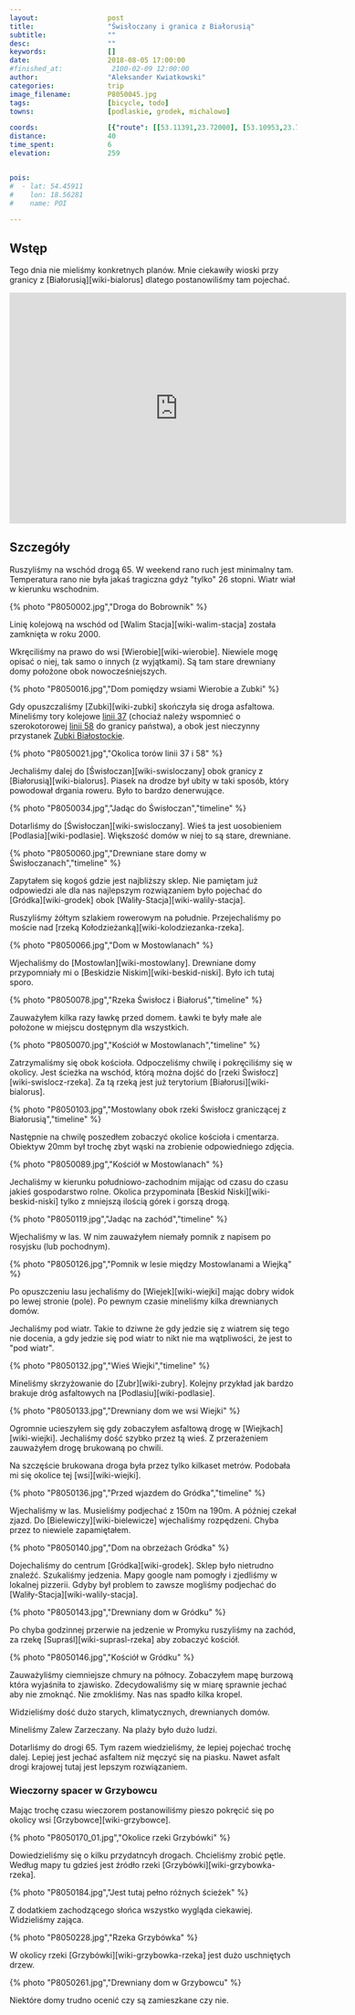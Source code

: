 ```yaml
---
layout:                 post
title:                  "Świsłoczany i granica z Białorusią"
subtitle:               ""
desc:                   ""
keywords:               []
date:                   2018-08-05 17:00:00
#finished_at:            2100-02-09 12:00:00
author:                 "Aleksander Kwiatkowski"
categories:             trip
image_filename:         P8050045.jpg
tags:                   [bicycle, todo]
towns:                  [podlaskie, grodek, michalowo]

coords:                 [{"route": [[53.11391,23.72000], [53.10953,23.72060], [53.11040,23.80377], [53.08891,23.82154], [53.07974,23.84600], [53.07788,23.86866], [53.06617,23.87991], [53.06628,23.88205], [53.05875,23.87493], [53.02629,23.82094], [53.03806,23.78111], [53.06674,23.72867], [53.08747,23.70035], [53.09556,23.66610], [53.09340,23.67529], [53.10942,23.69503], [53.10963,23.73511]], "type": "bicycle"}]
distance:               40
time_spent:             6
elevation:              259


pois:
#  - lat: 54.45911
#    lon: 18.56281
#    name: POI

---
```



## Wstęp

Tego dnia nie mieliśmy konkretnych planów. Mnie ciekawiły wioski przy granicy
z [Białorusią][wiki-bialorus] dlatego postanowiliśmy tam pojechać.

<iframe height='405' width='590' frameborder='0' allowtransparency='true' scrolling='no' src='https://www.strava.com/activities/1751568230/embed/2695c317a912b6f0957a406ed25c75a6a51c893f'></iframe>

## Szczegóły

Ruszyliśmy na wschód drogą 65. W weekend rano ruch jest minimalny tam.
Temperatura rano nie była jakaś tragiczna gdyż "tylko" 26 stopni. Wiatr
wiał w kierunku wschodnim.

{% photo "P8050002.jpg","Droga do Bobrownik" %}

Linię kolejową na wschód od [Walim Stacja][wiki-walim-stacja] została zamknięta
w roku 2000.

Wkręciliśmy na prawo do wsi [Wierobie][wiki-wierobie].
Niewiele mogę opisać o niej, tak samo o innych (z wyjątkami). Są tam stare
drewniany domy położone obok nowocześniejszych.

{% photo "P8050016.jpg","Dom pomiędzy wsiami Wierobie a Zubki" %}

Gdy opuszczaliśmy [Zubki][wiki-zubki] skończyła się droga asfaltowa.
Mineliśmy tory kolejowe [linii 37][wiki-linia-37] (chociaż należy wspomnieć
o szerokotorowej [linii 58][wiki-linia-58] do granicy państwa),
a obok jest nieczynny przystanek [Zubki Białostockie][wiki-zubki-bialostockie].

[wiki-linia-37]: https://pl.wikipedia.org/wiki/Linia_kolejowa_nr_37
[wiki-linia-58]: https://pl.wikipedia.org/wiki/Linia_kolejowa_nr_58
[wiki-zubki-bialostockie]: https://pl.wikipedia.org/wiki/Zubki_Bia%C5%82ostockie

{% photo "P8050021.jpg","Okolica torów linii 37 i 58" %}

Jechaliśmy dalej do [Świsłoczan][wiki-swisloczany] obok granicy
z [Białorusią][wiki-bialorus]. Piasek na drodze był ubity w taki sposób,
który powodował drgania roweru. Było to bardzo denerwujące.

{% photo "P8050034.jpg","Jadąc do Świsłoczan","timeline" %}

Dotarliśmy do [Świsłoczan][wiki-swisloczany]. Wieś ta jest uosobieniem
[Podlasia][wiki-podlasie]. Większość domów w niej to są stare, drewniane.

{% photo "P8050060.jpg","Drewniane stare domy w Świsłoczanach","timeline" %}

Zapytałem się kogoś gdzie jest najbliższy sklep. Nie pamiętam już odpowiedzi ale
dla nas najlepszym rozwiązaniem było pojechać do [Gródka][wiki-grodek] obok
[Waliły-Stacja][wiki-walily-stacja].

Ruszyliśmy żółtym szlakiem rowerowym na południe. Przejechaliśmy po moście
nad [rzeką Kołodzieżanką][wiki-kolodziezanka-rzeka].

{% photo "P8050066.jpg","Dom w Mostowlanach" %}

Wjechaliśmy do [Mostowlan][wiki-mostowlany]. Drewniane domy przypomniały mi
o [Beskidzie Niskim][wiki-beskid-niski]. Było ich tutaj sporo.

{% photo "P8050078.jpg","Rzeka Świsłocz i Białoruś","timeline" %}

Zauważyłem kilka razy ławkę przed domem. Ławki te były małe ale położone w
miejscu dostępnym dla wszystkich.

{% photo "P8050070.jpg","Kościół w Mostowlanach","timeline" %}

Zatrzymaliśmy się obok kościoła. Odpoczeliśmy chwilę i pokręciliśmy się w okolicy.
Jest ścieżka na wschód, którą można dojść do
[rzeki Świsłocz][wiki-swislocz-rzeka]. Za tą rzeką jest już terytorium
[Białorusi][wiki-bialorus].

{% photo "P8050103.jpg","Mostowlany obok rzeki Świsłocz graniczącej z Białorusią","timeline" %}

Następnie na chwilę poszedłem zobaczyć okolice kościoła i cmentarza.
Obiektyw 20mm był trochę zbyt wąski na zrobienie odpowiedniego zdjęcia.

{% photo "P8050089.jpg","Kościół w Mostowlanach" %}

Jechaliśmy w kierunku południowo-zachodnim mijając od czasu do czasu jakieś
gospodarstwo rolne. Okolica przypominała [Beskid Niski][wiki-beskid-niski] tylko
z mniejszą ilością górek i gorszą drogą.

{% photo "P8050119.jpg","Jadąc na zachód","timeline" %}

Wjechaliśmy w las. W nim zauważyłem niemały pomnik z napisem po rosyjsku (lub pochodnym).

{% photo "P8050126.jpg","Pomnik w lesie między Mostowlanami a Wiejką" %}

Po opuszczeniu lasu jechaliśmy do [Wiejek][wiki-wiejki] mając dobry
widok po lewej stronie (pole). Po pewnym czasie mineliśmy kilka drewnianych
domów.

Jechaliśmy pod wiatr. Takie to dziwne że gdy jedzie się z wiatrem się tego
nie docenia, a gdy jedzie się pod wiatr to nikt nie ma wątpliwości, że jest
to "pod wiatr".

{% photo "P8050132.jpg","Wieś Wiejki","timeline" %}

Mineliśmy skrzyżowanie do [Zubr][wiki-zubry]. Kolejny przykład jak bardzo
brakuje dróg asfaltowych na [Podlasiu][wiki-podlasie].

{% photo "P8050133.jpg","Drewniany dom we wsi Wiejki" %}

Ogromnie ucieszyłem się gdy zobaczyłem asfaltową drogę w [Wiejkach][wiki-wiejki].
Jechaliśmy dość szybko przez tą wieś. Z przerażeniem zauważyłem drogę
brukowaną po chwili.

Na szczęście brukowana droga była przez tylko kilkaset metrów.
Podobała mi się okolice tej [wsi][wiki-wiejki].

{% photo "P8050136.jpg","Przed wjazdem do Gródka","timeline" %}

Wjechaliśmy w las. Musieliśmy podjechać z 150m na 190m. A później czekał zjazd.
Do [Bielewiczy][wiki-bielewicze] wjechaliśmy rozpędzeni.
Chyba przez to niewiele zapamiętałem.

{% photo "P8050140.jpg","Dom na obrzeżach Gródka" %}

Dojechaliśmy do centrum [Gródka][wiki-grodek]. Sklep było nietrudno
znaleźć. Szukaliśmy jedzenia. Mapy google nam pomogły i zjedliśmy w lokalnej
pizzerii. Gdyby był problem to zawsze mogliśmy podjechać
do [Waliły-Stacja][wiki-walily-stacja].

{% photo "P8050143.jpg","Drewniany dom w Gródku" %}

Po chyba godzinnej przerwie na jedzenie w Promyku ruszyliśmy na zachód, za
rzekę [Supraśl][wiki-suprasl-rzeka] aby zobaczyć kościół.

{% photo "P8050146.jpg","Kościół w Gródku" %}

Zauważyliśmy ciemniejsze chmury na północy. Zobaczyłem mapę burzową
która wyjaśniła to zjawisko. Zdecydowaliśmy się w miarę sprawnie jechać
aby nie zmoknąć. Nie zmokliśmy. Nas nas spadło kilka kropel.

Widzieliśmy dość dużo starych, klimatycznych, drewnianych domów.

Mineliśmy Zalew Zarzeczany. Na plaży było dużo ludzi.

Dotarliśmy do drogi 65. Tym razem wiedzieliśmy, że lepiej pojechać trochę
dalej. Lepiej jest jechać asfaltem niż męczyć się na piasku. Nawet asfalt
drogi krajowej tutaj jest lepszym rozwiązaniem.

### Wieczorny spacer w Grzybowcu

Mając trochę czasu wieczorem postanowiliśmy pieszo pokręcić się po okolicy
wsi [Grzybowce][wiki-grzybowce].

{% photo "P8050170_01.jpg","Okolice rzeki Grzybówki" %}

Dowiedzieliśmy się o kilku przydatncyh drogach. Chcieliśmy zrobić pętle.
Według mapy tu gdzieś jest źródło rzeki [Grzybówki][wiki-grzybowka-rzeka].

{% photo "P8050184.jpg","Jest tutaj pełno różnych ścieżek" %}

Z dodatkiem zachodzącego słońca wszystko wygląda ciekawiej. Widzieliśmy zająca.

{% photo "P8050228.jpg","Rzeka Grzybówka" %}

W okolicy rzeki [Grzybówki][wiki-grzybowka-rzeka] jest dużo uschniętych drzew.

{% photo "P8050261.jpg","Drewniany dom w Grzybowcu" %}

Niektóre domy trudno ocenić czy są zamieszkane czy nie.
